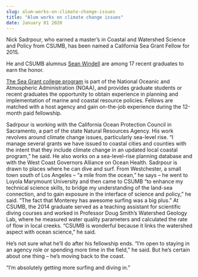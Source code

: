 ```yaml
---
slug: alum-works-on-climate-change-issues
title: "Alum works on climate change issues"
date: January 01 2020
---
```


 
<p>
  Nick Sadrpour, who earned a master’s in Coastal and Watershed Science and
  Policy from CSUMB, has been named a California Sea Grant Fellow for 2015.
</p>
<p>
  He and CSUMB alumnus
  <a
    href="https://csumb.edu/news/grad&#45;student&#45;earns&#45;california&#45;sea&#45;grant&#45;fellowship?_search=Sean+Windell"
    >Sean Windell</a
  >
  are among 17 recent graduates to earn the honor.
</p>
<p>
  <a
    href="https://caseagrant.ucsd.edu/fellowships/past&#45;fellowship&#45;opportunities/state&#45;fellowship"
    >The Sea Grant college program</a
  >
  is part of the National Oceanic and Atmospheric Administration &#40;NOAA&#41;,
  and provides graduate students or recent graduates the opportunity to obtain
  experience in planning and implementation of marine and coastal resource
  policies. Fellows are matched with a host agency and gain on&#45;the&#45;job
  experience during the 12&#45;month paid fellowship.
</p>
<p>
  Sadrpour is working with the California Ocean Protection Council in
  Sacramento, a part of the state Natural Resources Agency. His work revolves
  around climate change issues, particularly sea&#45;level rise. “I manage
  several grants we have issued to coastal cities and counties with the intent
  that they include climate change in an updated local coastal program,” he
  said. He also works on a sea&#45;level&#45;rise planning database and with the
  West Coast Governors Alliance on Ocean Health. Sadrpour is drawn to places
  where he can dive and surf. From Westchester, a small town south of Los
  Angeles – “a mile from the ocean,” he says – he went to Loyola Marymount
  University and then came to CSUMB “to enhance my technical science skills, to
  bridge my understanding of the land&#45;sea connection, and to gain exposure
  in the interface of science and policy,” he said. “The fact that Monterey has
  awesome surfing was a big plus.” At CSUMB, the 2014 graduate served as a
  teaching assistant for scientific diving courses and worked in Professor Doug
  Smith’s Watershed Geology Lab, where he measured water quality parameters and
  calculated the rate of flow in local creeks. “CSUMB is wonderful because it
  links the watershed aspect with ocean science,” he said.
</p>
<p>
  He’s not sure what he’ll do after his fellowship ends. “I’m open to staying in
  an agency role or spending more time in the field,” he said. But he’s certain
  about one thing – he’s moving back to the coast.
</p>
<p>“I’m absolutely getting more surfing and diving in.”</p>
 

